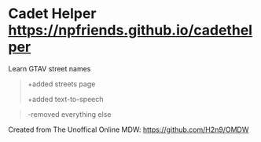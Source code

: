 # Cadet Helper https://npfriends.github.io/cadethelper
Learn GTAV street names
> +added streets page
> 
> +added text-to-speech

> -removed everything else



Created from The Unoffical Online MDW: https://github.com/H2n9/OMDW
